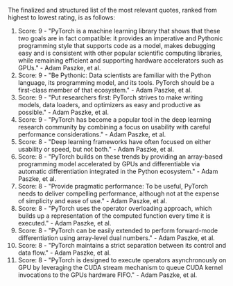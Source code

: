 The finalized and structured list of the most relevant quotes, ranked from highest to lowest rating, is as follows:
1. Score: 9 - "PyTorch is a machine learning library that shows that these two goals are in fact compatible: it provides an imperative and Pythonic programming style that supports code as a model, makes debugging easy and is consistent with other popular scientific computing libraries, while remaining efficient and supporting hardware accelerators such as GPUs." - Adam Paszke, et al.
2. Score: 9 - "Be Pythonic: Data scientists are familiar with the Python language, its programming model, and its tools. PyTorch should be a first-class member of that ecosystem." - Adam Paszke, et al.
3. Score: 9 - "Put researchers first: PyTorch strives to make writing models, data loaders, and optimizers as easy and productive as possible." - Adam Paszke, et al.
4. Score: 9 - "PyTorch has become a popular tool in the deep learning research community by combining a focus on usability with careful performance considerations." - Adam Paszke, et al.
5. Score: 8 - "Deep learning frameworks have often focused on either usability or speed, but not both." - Adam Paszke, et al.
6. Score: 8 - "PyTorch builds on these trends by providing an array-based programming model accelerated by GPUs and differentiable via automatic differentiation integrated in the Python ecosystem." - Adam Paszke, et al.
7. Score: 8 - "Provide pragmatic performance: To be useful, PyTorch needs to deliver compelling performance, although not at the expense of simplicity and ease of use." - Adam Paszke, et al.
8. Score: 8 - "PyTorch uses the operator overloading approach, which builds up a representation of the computed function every time it is executed." - Adam Paszke, et al.
9. Score: 8 - "PyTorch can be easily extended to perform forward-mode differentiation using array-level dual numbers." - Adam Paszke, et al.
10. Score: 8 - "PyTorch maintains a strict separation between its control and data flow." - Adam Paszke, et al.
11. Score: 8 - "PyTorch is designed to execute operators asynchronously on GPU by leveraging the CUDA stream mechanism to queue CUDA kernel invocations to the GPUs hardware FIFO." - Adam Paszke, et al.